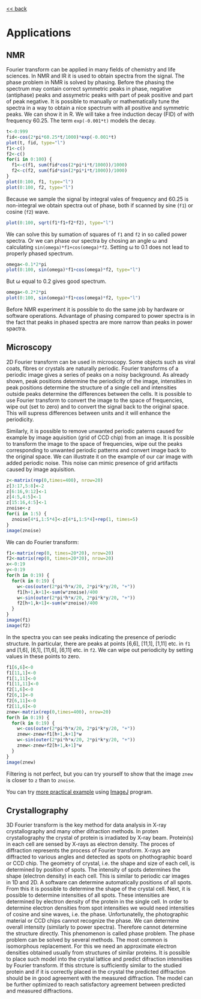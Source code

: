 [<< back](../README.md)

# Applications

## NMR

Fourier transform can be applied in many fields of chemistry and life sciences.
In NMR and IR it is used to obtain spectra from the signal. The phase problem
in NMR is solved by phasing. Before the phasing the spectrum may contain correct
symmetric peaks in phase, negative (antiphase) peaks and assymetric peaks with
part of peak positive and part of peak negative. It is possible to manually or
mathematically tune the spectra in a way to obtain a nice spectrum with all
positive and symmetric peaks. We can show it in R. We will take a free induction
decay (FID) of with frequency 60.25. The term `exp(-0.001*t)` models the decay.

```R
t<-0:999
fid<-cos(2*pi*60.25*t/1000)*exp(-0.001*t)
plot(t, fid, type="l")
f1<-c()
f2<-c()
for(i in 0:100) {
  f1<-c(f1, sum(fid*cos(2*pi*i*t/1000))/1000)
  f2<-c(f2, sum(fid*sin(2*pi*i*t/1000))/1000)
}
plot(0:100, f1, type="l")
plot(0:100, f2, type="l")
```

Because we sample the signal by integral vales of frequency and 60.25 is
non-integral we obtain spectra out of phase, both if scanned by sine (`f1`)
or cosine (`f2`) wave.

```R
plot(0:100, sqrt(f1*f1+f2*f2), type="l")
```

We can solve this by sumation of squares of `f1` and `f2` in so called
power spectra. Or we can phase our spectra by chosing an angle &omega;
and calculating `sin(omega)*f1+cos(omega)*f2`. Setting &omega; to 0.1 does
not lead to properly phased spectrum.

```R
omega<-0.1*2*pi
plot(0:100, sin(omega)*f1+cos(omega)*f2, type="l")
```

But &omega; equal to 0.2 gives good spectrum.

```R
omega<-0.2*2*pi
plot(0:100, sin(omega)*f1+cos(omega)*f2, type="l")
```

Before NMR experiment it is possible to do the same job by hardware or software
operations. Advantage of phasing compared to power spectra is in the fact that
peaks in phased spectra are more narrow than peaks in power spactra.

## Microscopy

2D Fourier transform can be used in microscopy. Some objects such as viral
coats, fibres or crystals are naturally periodic. Fourier transforms of
a periodic image gives a series of peaks on a noisy background. As already
shown, peak positions determine the periodicity of the image, intensities
in peak positions determine the structure of a single cell and intensities
outside peaks determine the differences between the cells. It is possible
to use Fourier transform to convert the image to the space of frequencies,
wipe out (set to zero) and to convert the signal back to the original space.
This will supress differences between units and it will enhance
the periodicity.

Similarly, it is possible to remove unwanted periodic paterns
caused for example by image aquisition (grid of CCD chip) from an image.
It is possible to transform the image to the space of frequencies, wipe out
the peaks corresponding to unwanted periodic patterns and convert image back
to the original space. We can illustrate it on the example of our car image
with added periodic noise. This noise can mimic presence of grid artifacts
caused by image aquisition.

```R
z<-matrix(rep(0,times=400), nrow=20)
z[3:17,5:8]<-2
z[6:16,9:12]<-1
z[4:5,4:5]<-1
z[15:16,4:5]<-1
znoise<-z
for(i in 1:5) {
  znoise[4*i,1:5*4]<-z[4*i,1:5*4]+rep(1, times=5)
}
image(znoise)
```

We can do Fourier transform:
```R
f1<-matrix(rep(0, times=20*20), nrow=20)
f2<-matrix(rep(0, times=20*20), nrow=20)
x<-0:19
y<-0:19
for(h in 0:19) {
  for(k in 0:19) {
    w<-cos(outer(2*pi*h*x/20, 2*pi*k*y/20, "+"))
    f1[h+1,k+1]<-sum(w*znoise)/400
    w<-sin(outer(2*pi*h*x/20, 2*pi*k*y/20, "+"))
    f2[h+1,k+1]<-sum(w*znoise)/400
  }
}
image(f1)
image(f2)
```

In the spectra you can see peaks indicating the presence of periodic structure. In particular,
there are peaks at points [6,6], [11,1], [1,11] etc. in `f1` and [1,6], [6,1], [11,6], [6,11]
etc. in `f2`. We can wipe out periodicity by setting values in these points to zero.

```R
f1[6,6]<-0
f1[11,1]<-0
f1[1,11]<-0
f1[11,11]<-0
f2[1,6]<-0
f2[6,1]<-0
f2[6,11]<-0
f2[11,6]<-0
znew<-matrix(rep(0,times=400), nrow=20)
for(h in 0:19) {
  for(k in 0:19) {
    w<-cos(outer(2*pi*h*x/20, 2*pi*k*y/20, "+"))
    znew<-znew+f1[h+1,k+1]*w
    w<-sin(outer(2*pi*h*x/20, 2*pi*k*y/20, "+"))
    znew<-znew+f2[h+1,k+1]*w
  }
}
image(znew)
```

Filtering is not perfect, but you can try yourself to show that the image `znew` is closer to
`z` than to `znoise`.

You can try [more practical example](https://imagej.nih.gov/ij/docs/examples/FFT/index.html)
using [ImageJ](https://imagej.nih.gov/ij/index.html) program.

## Crystallography

3D Fourier transform is the key method for data analysis in X-ray crystallography and many other
difraction methods. In proten crystallography the crystal of protein is irradiated by X-ray
beam. Protein(s) in each cell are sensed by X-rays as electron density. The proces of diffraction
represents the process of Fourier transform. X-rays are diffracted to various angles and detected
as spots on phothographic board or CCD chip. The geometry of crystal, i.e. the shape and size of
each cell, is determined by position of spots. The intensity of spots determines the shape (electron
density) in each cell. This is similar to periodic car images in 1D and 2D. A software can determine
automatically positions of all spots. From this it is possible to determine the shape of the
crystal cell. Next, it is possible to determine intensities of all spots. These intensities are
determined by electron density of the protein in the single cell. In order to determine electron
densities from spot intensities we would need intensities of cosine and sine waves, i.e. the phase.
Unfortunatelly, the photographic material or CCD chips cannot recognize the phase. We can determine
overall intensity (similarly to power spectra). Therefore cannot determine the structure directly.
This phenomenon is called phase problem. The phase problem can be solved by several methods.
The most common is isomorphous replacement. For this we need an approximate electron densities
obtained usually from structures of similar proteins. It is possible to place such model into the
crystal lattice and predict difraction intensities by Fourier transform. If this strcture is
sufficiently similar to the studied protein and if it is correctly placed in the crystal the
predicted diffraction should be in good agreement with the measured diffraction. The model can
be further optimized to reach satisfactory agreement between predicted and measured diffractions.







